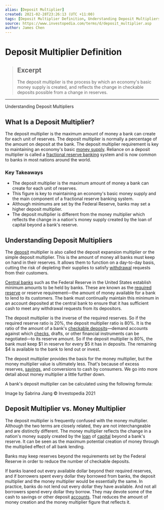 ```yaml
---
alias: [Deposit Multiplier]
created: 2021-02-28T23:26:13 (UTC +11:00)
tags: [Deposit Multiplier Definition, Understanding Deposit Multipliers]
source: https://www.investopedia.com/terms/d/deposit_multiplier.asp
author: James Chen
---
```


# Deposit Multiplier Definition

> ## Excerpt
> The deposit multiplier is the process by which an economy's basic money supply is created, and reflects the change in checkable deposits possible from a change in reserves.

---

Understanding Deposit Multipliers
## What Is a Deposit Multiplier?

The deposit multiplier is the maximum amount of money a bank can create for each unit of reserves. The deposit multiplier is normally a percentage of the amount on deposit at the bank. The deposit multiplier requirement is key to maintaining an economy's basic [money supply](https://www.investopedia.com/terms/m/moneysupply.asp). Reliance on a deposit multiplier is called a [fractional reserve banking](https://www.investopedia.com/terms/f/fractionalreservebanking.asp) system and is now common to banks in most nations around the world.

### Key Takeaways

-   The deposit multiplier is the maximum amount of money a bank can create for each unit of reserves.
-   This figure is key to maintaining an economy's basic money supply and the main component of a fractional reserve banking system.
-   Although minimums are set by the Federal Reserve, banks may set a higher deposit multiplier.
-   The deposit multiplier is different from the money multiplier which reflects the change in a nation's money supply created by the loan of capital beyond a bank's reserve.

## Understanding Deposit Multipliers

The [deposit](https://www.investopedia.com/terms/d/deposit.asp) multiplier is also called the deposit expansion multiplier or the simple deposit multiplier. This is the amount of money all banks must keep on hand in their reserves. It allows them to function on a day-to-day basis, cutting the risk of depleting their supplies to satisfy [withdrawal](https://www.investopedia.com/terms/w/withdrawal.asp) requests from their customers.

[Central banks](https://www.investopedia.com/terms/c/centralbank.asp) such as the Federal Reserve in the United States establish minimum amounts to be held by banks. These are known as the [required reserve](https://www.investopedia.com/terms/r/requiredreserves.asp) or reserve requirement—the amount of money available for a bank to lend to its customers. The bank must continually maintain this minimum in an account deposited at the central bank to ensure that it has sufficient cash to meet any withdrawal requests from its depositors.

The deposit multiplier is the inverse of the required reserves. So if the required reserve ratio is 20%, the deposit multiplier ratio is 80%. It is the ratio of the amount of a bank's [checkable deposits](https://www.investopedia.com/terms/c/checkable-deposits.asp)—demand accounts against which [checks](https://www.investopedia.com/terms/c/check.asp), drafts, or other financial instruments can be negotiated—to its reserve amount. So if the deposit multiplier is 80%, the bank must keep $1 in reserve for every $5 it has in deposits. The remaining $4 is available to the bank to lend out or invest.

The deposit multiplier provides the basis for the money multiplier, but the money multiplier value is ultimately less. That's because of excess reserves, [savings](https://www.investopedia.com/terms/s/savings.asp), and conversions to cash by consumers. We go into more detail about money multiplier a little further down.

A bank's deposit multiplier can be calculated using the following formula:

Image by Sabrina Jiang © Investopedia 2021

## Deposit Multiplier vs. Money Multiplier

The deposit multiplier is frequently confused with the money multiplier. Although the two terms are closely related, they are not interchangeable and are distinctly different. The money multiplier reflects the change in a nation's money supply created by the [loan](https://www.investopedia.com/terms/l/loan.asp) of [capital](https://www.investopedia.com/terms/c/capital.asp) beyond a bank's reserve. It can be seen as the maximum potential creation of money through the multiplied effect of all bank lending.

Banks may keep reserves beyond the requirements set by the Federal Reserve in order to reduce the number of checkable deposits.

If banks loaned out every available dollar beyond their required reserves, and if borrowers spent every dollar they borrowed from banks, the deposit multiplier and the money multiplier would be essentially the same. In practice, banks do not lend out every dollar they have available. And not all borrowers spend every dollar they borrow. They may devote some of the cash to savings or other deposit [accounts](https://www.investopedia.com/terms/a/account.asp). That reduces the amount of money creation and the money multiplier figure that reflects it.
